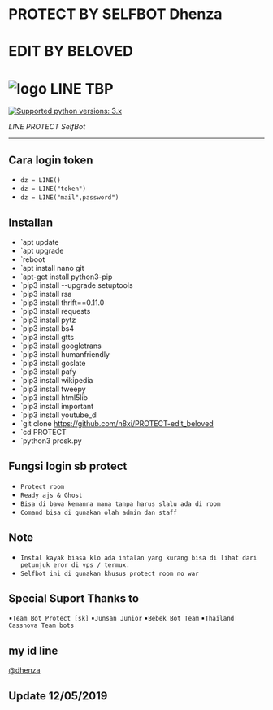 # PROTECT BY SELFBOT Dhenza
# EDIT BY BELOVED

# ![logo](Line/LINE.png) LINE TBP

 [![Supported python versions: 3.x](https://img.shields.io/badge/python-3.x-green.svg "Supported python versions: 3.x")](https://www.python.org/downloads/) 

*LINE PROTECT SelfBot* 

----

## Cara login token

- `dz = LINE()`
- `dz = LINE("token")`
- `dz = LINE("mail",password")`

## Installan

- `apt update
- `apt upgrade
- `reboot
- `apt install nano git
- `apt-get install python3-pip
- `pip3 install --upgrade setuptools
- `pip3 install rsa
- `pip3 install thrift==0.11.0
- `pip3 install requests
- `pip3 install pytz
- `pip3 install bs4
- `pip3 install gtts
- `pip3 install googletrans
- `pip3 install humanfriendly
- `pip3 install goslate
- `pip3 install pafy
- `pip3 install wikipedia
- `pip3 install tweepy
- `pip3 install html5lib
- `pip3 install important
- `pip3 install youtube_dl
- `git clone https://github.com/n8xi/PROTECT-edit_beloved
- `cd PROTECT
- `python3 prosk.py

## Fungsi login sb protect

- `Protect room`
- `Ready ajs & Ghost`
- `Bisa di bawa kemanna mana tanpa harus slalu ada di room`
- `Comand bisa di gunakan olah admin dan staff`

## Note
- `Instal kayak biasa klo ada intalan yang kurang bisa di lihat dari petunjuk eror di vps / termux.`
- `Selfbot ini di gunakan khusus protect room no war`

## Special Suport Thanks to
▪`Team Bot Protect [sk]`
▪`Junsan Junior`
▪`Bebek Bot Team`
▪`Thailand Cassnova Team bots`
## my id line
[@dhenza](https://line.me/ti/p/~teambotprotect)

## Update 12/05/2019
